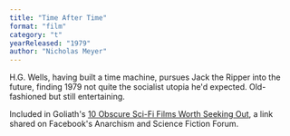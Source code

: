 ```yaml
---
title: "Time After Time"
format: "film"
category: "t"
yearReleased: "1979"
author: "Nicholas Meyer"
---
```

H.G. Wells, having built a time machine, pursues Jack the  Ripper into the future, finding 1979 not quite the socialist utopia he'd  expected. Old-fashioned but still entertaining.

Included in Goliath's <a href="http://www.goliath.com/movies/10-obscure-sci-fi-films-worth-seeking-out/"> 10 Obscure Sci-Fi Films Worth Seeking Out</a>, a link shared on  Facebook's Anarchism and Science Fiction Forum.
